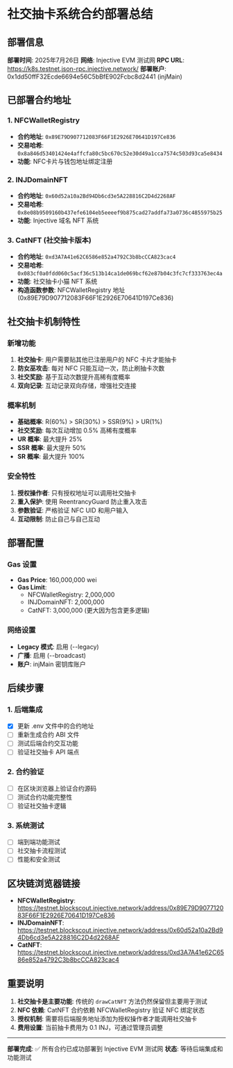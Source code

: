 # 社交抽卡系统合约部署总结

## 部署信息

**部署时间**: 2025年7月26日
**网络**: Injective EVM 测试网
**RPC URL**: https://k8s.testnet.json-rpc.injective.network/
**部署账户**: 0x1dd50ffF32Ecde6694e56C5bBfE902Fcbc8d2441 (injMain)

## 已部署合约地址

### 1. NFCWalletRegistry
- **合约地址**: `0x89E79D907712083F66F1E2926E70641D197Ce836`
- **交易哈希**: `0x8a846d53401424e4affcfa80c5bc670c52e30d49a1cca7574c503d93ca5e8434`
- **功能**: NFC卡片与钱包地址绑定注册

### 2. INJDomainNFT
- **合约地址**: `0x60d52a10a2Bd94Db6cd3e5A228816C2D4d2268AF`
- **交易哈希**: `0x8e08b9509160b437efe6104eb5eeeef9b875cad27addfa73a0736c4855975b25`
- **功能**: Injective 域名 NFT 系统

### 3. CatNFT (社交抽卡版本)
- **合约地址**: `0xd3A7A41e62C6586e852a4792C3b8bcCCA823cac4`
- **交易哈希**: `0x083cf0a0fdd060c5acf36c513b14ca1de069bcf62e87b04c3fc7cf333763ec4a`
- **功能**: 社交抽卡小猫 NFT 系统
- **构造函数参数**: NFCWalletRegistry 地址 (0x89E79D907712083F66F1E2926E70641D197Ce836)

## 社交抽卡机制特性

### 新增功能
1. **社交抽卡**: 用户需要贴其他已注册用户的 NFC 卡片才能抽卡
2. **防女巫攻击**: 每对 NFC 只能互动一次，防止刷抽卡次数
3. **社交奖励**: 基于互动次数提升高稀有度概率
4. **双向记录**: 互动记录双向存储，增强社交连接

### 概率机制
- **基础概率**: R(60%) > SR(30%) > SSR(9%) > UR(1%)
- **社交奖励**: 每次互动增加 0.5% 高稀有度概率
- **UR 概率**: 最大提升 25%
- **SSR 概率**: 最大提升 50%
- **SR 概率**: 最大提升 100%

### 安全特性
1. **授权操作者**: 只有授权地址可以调用社交抽卡
2. **重入保护**: 使用 ReentrancyGuard 防止重入攻击
3. **参数验证**: 严格验证 NFC UID 和用户输入
4. **互动限制**: 防止自己与自己互动

## 部署配置

### Gas 设置
- **Gas Price**: 160,000,000 wei
- **Gas Limit**: 
  - NFCWalletRegistry: 2,000,000
  - INJDomainNFT: 2,000,000
  - CatNFT: 3,000,000 (更大因为包含更多逻辑)

### 网络设置
- **Legacy 模式**: 启用 (--legacy)
- **广播**: 启用 (--broadcast)
- **账户**: injMain 密钥库账户

## 后续步骤

### 1. 后端集成
- [x] 更新 .env 文件中的合约地址
- [ ] 重新生成合约 ABI 文件
- [ ] 测试后端合约交互功能
- [ ] 验证社交抽卡 API 端点

### 2. 合约验证
- [ ] 在区块浏览器上验证合约源码
- [ ] 测试合约功能完整性
- [ ] 验证社交抽卡逻辑

### 3. 系统测试
- [ ] 端到端功能测试
- [ ] 社交抽卡流程测试
- [ ] 性能和安全测试

## 区块链浏览器链接

- **NFCWalletRegistry**: https://testnet.blockscout.injective.network/address/0x89E79D907712083F66F1E2926E70641D197Ce836
- **INJDomainNFT**: https://testnet.blockscout.injective.network/address/0x60d52a10a2Bd94Db6cd3e5A228816C2D4d2268AF
- **CatNFT**: https://testnet.blockscout.injective.network/address/0xd3A7A41e62C6586e852a4792C3b8bcCCA823cac4

## 重要说明

1. **社交抽卡是主要功能**: 传统的 `drawCatNFT` 方法仍然保留但主要用于测试
2. **NFC 依赖**: CatNFT 合约依赖 NFCWalletRegistry 验证 NFC 绑定状态
3. **授权机制**: 需要将后端服务地址添加为授权操作者才能调用社交抽卡
4. **费用设置**: 当前抽卡费用为 0.1 INJ，可通过管理员调整

---

**部署完成**: ✅ 所有合约已成功部署到 Injective EVM 测试网
**状态**: 等待后端集成和功能测试
